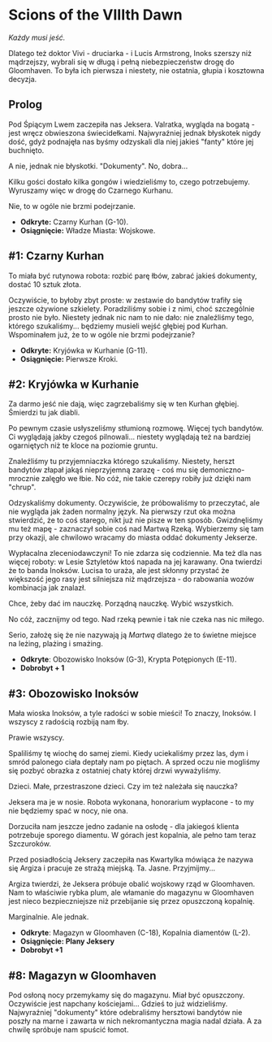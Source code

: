 # Scions of the VIIIth Dawn

_Każdy musi jeść._

Dlatego też doktor Vivi - druciarka - i Lucis Armstrong, Inoks szerszy niż mądrzejszy, wybrali się w długą i pełną niebezpieczeństw drogę do Gloomhaven.
To była ich pierwsza i niestety, nie ostatnia, głupia i kosztowna decyzja.

## Prolog

Pod Śpiącym Lwem zaczepiła nas Jeksera. Valratka, wygląda na bogatą - jest wręcz obwieszona świecidełkami.
Najwyraźniej jednak błyskotek nigdy dość, gdyż podnajęła nas byśmy odzyskali dla niej jakieś "fanty" które jej buchnięto.

A nie, jednak nie błyskotki. "Dokumenty". No, dobra...

Kilku gości dostało kilka gongów i wiedzieliśmy to, czego potrzebujemy. Wyruszamy więc w drogę do Czarnego Kurhanu.

Nie, to w ogóle nie brzmi podejrzanie.

* **Odkryte:** Czarny Kurhan (G-10).
* **Osiągnięcie:** Władze Miasta: Wojskowe.

## #1: Czarny Kurhan

To miała być rutynowa robota: rozbić parę łbów, zabrać jakieś dokumenty, dostać 10 sztuk złota.

Oczywiście, to byłoby zbyt proste: w zestawie do bandytów trafiły się jeszcze ożywione szkielety. Poradziliśmy sobie i z nimi, choć szczególnie prosto
nie było. Niestety jednak nic nam to nie dało: nie znaleźliśmy tego, którego szukaliśmy... będziemy musieli wejść głębiej pod Kurhan. Wspominałem już, że
to w ogóle nie brzmi podejrzanie?

* **Odkryte:** Kryjówka w Kurhanie (G-11).
* **Osiągnięcie:** Pierwsze Kroki.

## #2: Kryjówka w Kurhanie

Za darmo jeść nie dają, więc zagrzebaliśmy się w ten Kurhan głębiej. Śmierdzi tu jak diabli.

Po pewnym czasie usłyszeliśmy stłumioną rozmowę. Więcej tych bandytów. Ci wyglądają jakby czegoś pilnowali... niestety wyglądają też na bardziej
ogarniętych niż te kloce na poziomie gruntu.

Znaleźliśmy tu przyjemniaczka którego szukaliśmy. Niestety, herszt bandytów złapał jakąś nieprzyjemną zarazę - coś mu się demoniczno-mrocznie
zalęgło we łbie. No cóż, nie takie czerepy robiły już dzięki nam "chrup".

Odzyskaliśmy dokumenty. Oczywiście, że próbowaliśmy to przeczytać, ale nie wygląda jak żaden normalny język. Na pierwszy rzut oka można stwierdzić, że
to coś starego, nikt już nie pisze w ten sposób. Gwizdnęliśmy mu też mapę - zaznaczył sobie coś nad Martwą Rzeką. Wybierzemy się tam przy okazji, ale
chwilowo wracamy do miasta oddać dokumenty Jekserze.

Wypłacalna zleceniodawczyni! To nie zdarza się codziennie. Ma też dla nas więcej roboty: w Lesie Sztyletów ktoś napada na jej karawany. Ona twierdzi
że to banda Inoksów. Lucisa to uraża, ale jest skłonny przystać że większość jego rasy jest silniejsza niż mądrzejsza - do rabowania wozów kombinacja
jak znalazł.

Chce, żeby dać im nauczkę. Porządną nauczkę. Wybić wszystkich.

No cóż, zacznijmy od tego. Nad rzeką pewnie i tak nie czeka nas nic miłego.

Serio, założę się że nie nazywają ją _Martwą_ dlatego że to świetne miejsce na leżing, plażing i smażing.

* **Odkryte**: Obozowisko Inoksów (G-3), Krypta Potępionych (E-11).
* **Dobrobyt + 1**

## #3: Obozowisko Inoksów

Mała wioska Inoksów, a tyle radości w sobie mieści! To znaczy, Inoksów. I wszyscy z radością rozbiją nam łby.

Prawie wszyscy.

Spaliliśmy tę wiochę do samej ziemi. Kiedy uciekaliśmy przez las, dym i smród palonego ciała deptały nam po piętach. A sprzed
oczu nie mogliśmy się pozbyć obrazka z ostatniej chaty której drzwi wyważyliśmy.

Dzieci. Małe, przestraszone dzieci. Czy im też należała się nauczka?

Jeksera ma je w nosie. Robota wykonana, honorarium wypłacone - to my nie będziemy spać w nocy, nie ona.

Dorzuciła nam jeszcze jedno zadanie na osłodę - dla jakiegoś klienta potrzebuje sporego diamentu. W górach jest kopalnia, ale 
pełno tam teraz Szczuroków.

Przed posiadłością Jeksery zaczepiła nas Kwartylka mówiąca że nazywa się Argiza i pracuje ze strażą miejską. Ta. Jasne. Przyjmijmy...

Argiza twierdzi, że Jeksera próbuje obalić wojskowy rząd w Gloomhaven. Nam to właściwie rybka plum, ale włamanie do magazynu w Gloomhaven
jest nieco bezpieczniejsze niż przebijanie się przez opuszczoną kopalnię.

Marginalnie. Ale jednak.

* **Odkryte**: Magazyn w Gloomhaven (C-18), Kopalnia diamentów (L-2).
* **Osiągnięcie: Plany Jeksery**
* **Dobrobyt +1**

## #8: Magazyn w Gloomhaven

Pod osłoną nocy przemykamy się do magazynu. Miał być opuszczony. Oczywiście jest napchany kościejami... Gdzieś to już widzieliśmy.
Najwyraźniej "dokumenty" które odebraliśmy hersztowi bandytów nie poszły na marne i zawarta w nich nekromantyczna magia nadal działa.
A za chwilę spróbuje nam spuścić łomot.

